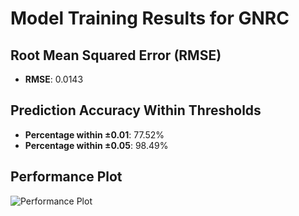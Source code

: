 # Model Training Results for GNRC

## Root Mean Squared Error (RMSE)
- **RMSE**: 0.0143

## Prediction Accuracy Within Thresholds
- **Percentage within ±0.01**: 77.52%
- **Percentage within ±0.05**: 98.49%

## Performance Plot
![Performance Plot](../imgs/GNRC.png)
